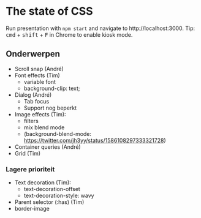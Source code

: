 # The state of CSS

Run presentation with `npm start` and navigate to http://localhost:3000. Tip: <kbd>cmd</kbd> + <kbd>shift</kbd> + <kbd>F</kbd> in Chrome to enable kiosk mode.

## Onderwerpen

- Scroll snap (André)
- Font effects (Tim)
   - variable font
   - background-clip: text;
- Dialog (André)
   - Tab focus
   - Support nog beperkt
- Image effects (Tim):
   - filters
   - mix blend mode
   - (background-blend-mode: https://twitter.com/jh3yy/status/1586108297333321728)
- Container queries (André)
- Grid (Tim)

### Lagere prioriteit

- Text decoration (Tim):
   - text-decoration-offset
   - text-decoration-style: wavy
- Parent selector (:has) (Tim)
- border-image
